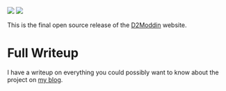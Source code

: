 ![](http://i.imgur.com/UgN4uSs.png)
![](http://i.imgur.com/i0hzUwu.png)

This is the final open source release of the [D2Moddin](http://d2modd.in/) website.

Full Writeup
============

I have a writeup on everything you could possibly want to know about the project on [my blog](http://d2modd.in).
